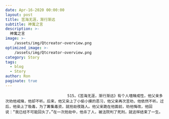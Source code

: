 ```yaml
---
date: Apr-16-2020 00:00:00
layout: post
title: 苦海无涯，渐行渐远
subtitle: 神寓之言
description: >-
  神寓之言
image: >-
    /assets/img/Qtcreator-overview.png
optimized_image: >-
    /assets/img/Qtcreator-overview.png
category: Story
tags:
  - blog
  - Story
author: Ron
paginate: true
---
```


							　　515，《苦海无涯，渐行渐远》有个人嗜赌成性，他父亲多次劝他戒赌，他却不听。后来，他又染上了小偷小摸的恶习，他父亲再次苦劝，他依然不听。过后，他染上了吸毒，为了筹集毒资，就抢劫夜路人。他父亲跪在他面前，劝他悔改，他回说：“我已经不可能回头了。”在一次抢劫中，他杀了人，被法院判了死刑，就这样结束了一生。
							
							
						